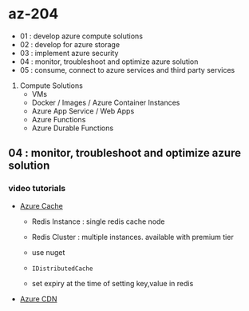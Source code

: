# az-204
- 01 : develop azure compute solutions
- 02 : develop for azure storage
- 03 : implement azure security
- 04 : monitor, troubleshoot and optimize azure solution
- 05 : consume, connect to azure services and third party services

01. Compute Solutions
    - VMs
    - Docker / Images / Azure Container Instances
    - Azure App Service / Web Apps
    - Azure Functions
    - Azure Durable Functions
## 04 : monitor, troubleshoot and optimize azure solution
### video tutorials
- [Azure Cache](//pluralsight.com)

    - Redis Instance : single redis cache node
    - Redis Cluster : multiple instances. available with premium tier

    - use nuget     
    - `IDistributedCache` 
    - set expiry at the time of setting key,value in redis
- [Azure CDN](//pluralsight.com)

